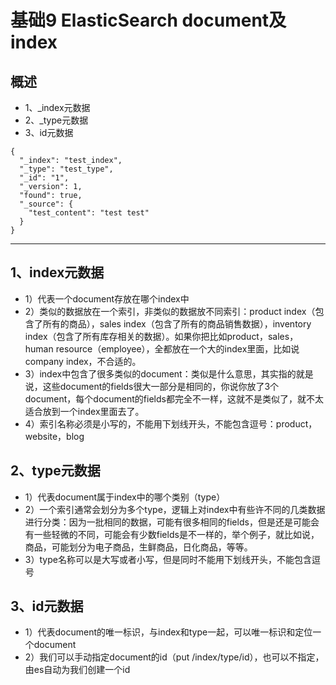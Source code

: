# 基础9 ElasticSearch document及index

## 概述

* 1、_index元数据
* 2、_type元数据
* 3、id元数据

```
{
  "_index": "test_index",
  "_type": "test_type",
  "_id": "1",
  "_version": 1,
  "found": true,
  "_source": {
    "test_content": "test test"
  }
}
```

------------------------------------------------------------------------------------------------------------------------------------------

## 1、index元数据

* 1）代表一个document存放在哪个index中
* 2）类似的数据放在一个索引，非类似的数据放不同索引：product index（包含了所有的商品），sales index（包含了所有的商品销售数据），inventory index（包含了所有库存相关的数据）。如果你把比如product，sales，human resource（employee），全都放在一个大的index里面，比如说company index，不合适的。
* 3）index中包含了很多类似的document：类似是什么意思，其实指的就是说，这些document的fields很大一部分是相同的，你说你放了3个document，每个document的fields都完全不一样，这就不是类似了，就不太适合放到一个index里面去了。
* 4）索引名称必须是小写的，不能用下划线开头，不能包含逗号：product，website，blog

## 2、type元数据

* 1）代表document属于index中的哪个类别（type）
* 2）一个索引通常会划分为多个type，逻辑上对index中有些许不同的几类数据进行分类：因为一批相同的数据，可能有很多相同的fields，但是还是可能会有一些轻微的不同，可能会有少数fields是不一样的，举个例子，就比如说，商品，可能划分为电子商品，生鲜商品，日化商品，等等。
* 3）type名称可以是大写或者小写，但是同时不能用下划线开头，不能包含逗号

## 3、id元数据

* 1）代表document的唯一标识，与index和type一起，可以唯一标识和定位一个document
* 2）我们可以手动指定document的id（put /index/type/id），也可以不指定，由es自动为我们创建一个id



